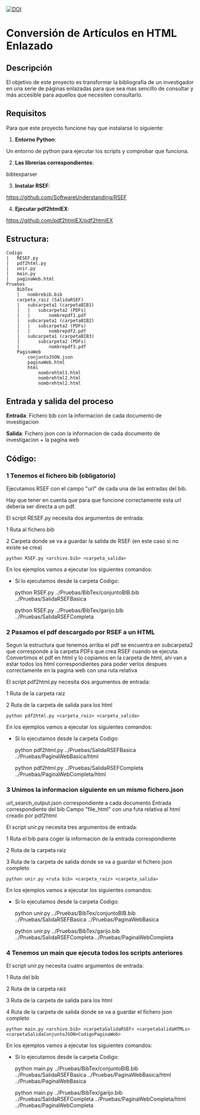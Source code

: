 [![DOI](https://zenodo.org/badge/DOI/10.5281/zenodo.15390107.svg)](https://doi.org/10.5281/zenodo.15390107)

# Conversión de Artículos en HTML Enlazado


## Descripción

El objetivo de este proyecto es transformar la bibliografía de un investigador en una serie de páginas enlazadas para que sea mas sencillo de consultar y más accesible para aquellos que necesiten consultarlo.


## Requisitos

Para que este proyecto funcione hay que instalarse lo siguiente:

1. **Entorno Python**:

 Un entorno de python para ejecutar los scripts y comprobar que funciona.

2. **Las librerías correspondientes**:

 bibtexparser

3. **Instalar RSEF**:

 https://github.com/SoftwareUnderstanding/RSEF 

4. **Ejecutar pdf2htmlEX**:

 https://github.com/pdf2htmlEX/pdf2htmlEX


## Estructura:

	Codigo
	|	RESEF.py
	|	pdf2html.py
	|	unir.py
	|	main.py
	|	paginaWeb.html
	Pruebas
		BibTex
		|	nombrebib.bib 
		carpeta_raiz (SalidaRSEF)
		|	subcarpeta1 (carpetaBIB1)
		|	|	subcarpeta2 (PDFs)
		|	|		nombrepdf1.pdf
		|	subcarpeta1 (carpetaBIB2)
		|	|	subcarpeta2 (PDFs)
		|	|		nombrepdf2.pdf
		|	subcarpeta1 (carpetaBIB3)
		|		subcarpeta2 (PDFs)
		|			nombrepdf3.pdf
		PaginaWeb 
			conjuntoJSON.json
			paginaWeb.html
			html
				nombrehtml1.html
				nombrehtml2.html
				nombrehtml2.html


## Entrada y salida del proceso

**Entrada**: Fichero bib con la informacion de cada documento de investigacion

**Salida**: Fichero json con la informacion de cada documento de investigacion + la pagina web


## Código:

### 1 Tenemos el fichero bib (obligatorio)

Ejecutamos RSEF con el campo "url" de cada una de las entradas del bib.

Hay que tener en cuenta que para que funcione correctamente esta url deberia ser directa a un pdf.

El script RESEF.py necesita dos argumentos de entrada:

 1 Ruta al fichero.bib
 
 2 Carpeta donde se va a guardar la salida de RSEF (en este caso si no existe se crea)
 
	python RSEF.py <archivo.bib> <carpeta_salida>
	
En los ejemplos vamos a ejecutar los siguientes comandos:

- Si lo ejecutamos desde la carpeta Codigo:

	
	python RSEF.py ../Pruebas/BibTex/conjuntoBIB.bib ../Pruebas/SalidaRSEFBasica
		
	python RSEF.py ../Pruebas/BibTex/garijo.bib ../Pruebas/SalidaRSEFCompleta
	
### 2 Pasamos el pdf descargado por RSEF a un HTML

Segun la estructura que tenemos arriba el pdf se encuentra en subcarpeta2 que corresponde a la carpeta PDFs que crea RSEF cuando se ejecuta.
Convertimos el pdf en html y lo copiamos en la carpeta de html, ahi van a estar todos los html correspondientes para poder verlos despues correctamente en la pagina web con una ruta relativa

El script pdf2html.py necesita dos argumentos de entrada:

 1 Ruta de la carpeta raiz 
 
 2 Ruta de la carpeta de salida para los html
 
	python pdf2html.py <carpeta_raiz> <carpeta_salida>
	
En los ejemplos vamos a ejecutar los siguientes comandos:

- Si lo ejecutamos desde la carpeta Codigo:

	
	python pdf2html.py ../Pruebas/SalidaRSEFBasica ../Pruebas/PaginaWebBasica/html
		
	python pdf2html.py ../Pruebas/SalidaRSEFCompleta ../Pruebas/PaginaWebCompleta/html
	
### 3 Unimos la informacion siguiente en un mismo fichero.json

url_search_output.json correspondiente a cada documento
Entrada correspondiente del bib
Campo "file_html" con una futa relativa al html creado por pdf2html

El script unir.py necesita tres argumentos de entrada:

 1 Ruta el bib para coger la informacion de la entrada correspondiente
 
 2 Ruta de la carpeta raiz 
 
 3 Ruta de la carpeta de salida donde se va a guardar el fichero json completo
 

	python unir.py <ruta bib> <carpeta_raiz> <carpeta_salida>
	
En los ejemplos vamos a ejecutar los siguientes comandos:

- Si lo ejecutamos desde la carpeta Codigo:


	python unir.py ../Pruebas/BibTex/conjuntoBIB.bib ../Pruebas/SalidaRSEFBasica ../Pruebas/PaginaWebBasica
		
	python unir.py ../Pruebas/BibTex/garijo.bib ../Pruebas/SalidaRSEFCompleta ../Pruebas/PaginaWebCompleta
	
### 4 Tenemos un main que ejecuta todos los scripts anteriores

El script unir.py necesita cuatro argumentos de entrada:

 1 Ruta del bib 
 
 2 Ruta de la carpeta raiz 
 
 3 Ruta de la carpeta de salida para los html
 
 4 Ruta de la carpeta de salida donde se va a guardar el fichero json completo
 
	python main.py <archivo.bib> <carpetaSalidaRSEF> <carpetaSalidaHTMLs> <carpetaSalidaConjuntoJSON+CodigoPaginaWeb>

En los ejemplos vamos a ejecutar los siguientes comandos:

- Si lo ejecutamos desde la carpeta Codigo:

	
	python main.py ../Pruebas/BibTex/conjuntoBIB.bib ../Pruebas/SalidaRSEFBasica ../Pruebas/PaginaWebBasica/html ../Pruebas/PaginaWebBasica
		
	python main.py ../Pruebas/BibTex/garijo.bib ../Pruebas/SalidaRSEFCompleta ../Pruebas/PaginaWebCompleta/html ../Pruebas/PaginaWebCompleta